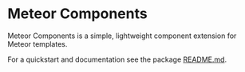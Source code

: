 # Meteor Components

Meteor Components is a simple, lightweight component
extension for Meteor templates.

For a quickstart and documentation see the package [README.md](packages/meteor-components/README.md).